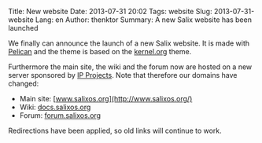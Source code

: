 Title: New website
Date: 2013-07-31 20:02
Tags: website
Slug: 2013-07-31-website
Lang: en
Author: thenktor
Summary: A new Salix website has been launched

We finally can announce the launch of a new Salix website. It is made with [Pelican](http://blog.getpelican.com/) and the theme is based on the [kernel.org](https://www.kernel.org/) theme.

Furthermore the main site, the wiki and the forum now are hosted on a new server sponsored by [IP Projects](https://www.ip-projects.de/). Note that therefore our domains have changed:

* Main site: [www.salixos.org](http://www.salixos.org/)
* Wiki: [docs.salixos.org](http://docs.salixos.org/)
* Forum: [forum.salixos.org](http://forum.salixos.org/)

Redirections have been applied, so old links will continue to work.
